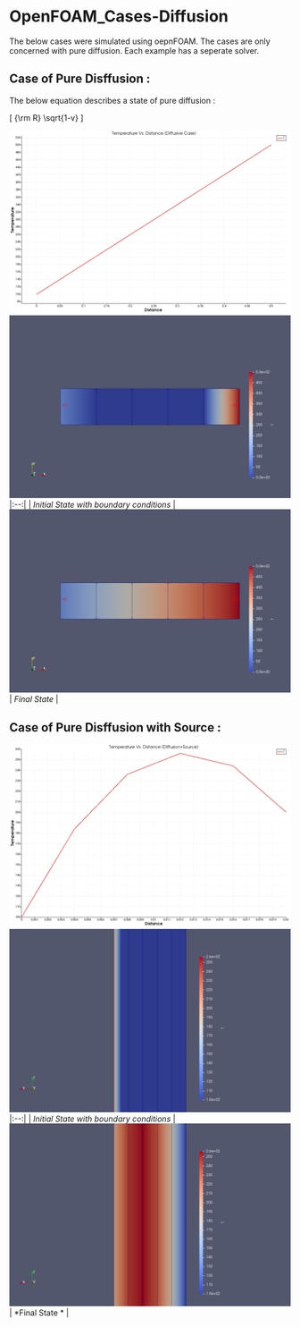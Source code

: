 # OpenFOAM_Cases-Diffusion
The below cases were simulated using oepnFOAM. The cases are only concerned with pure diffusion. Each example has a seperate solver.


## Case of Pure Disffusion :

The below equation describes a state of pure diffusion :

\[
{\rm R} \sqrt{1-v}
\]

![Temp Vs Distance in case of pure diffusion](1D_SteadyDiffusion/Results/Example_1_Diffusion_only/temp.distance.png)
![Initial State](1D_SteadyDiffusion/Results/Example_1_Diffusion_only/initial.png)
|:--:|
| *Initial State with boundary conditions* |
![Final State](1D_SteadyDiffusion/Results/Example_1_Diffusion_only/final.png)
| *Final State* |
## Case of Pure Disffusion with Source :
![Temp Vs Distance in case of pure diffusion](1D_SteadyDiffusion/Results/Example_2_Diff_with_Source/temp_distance.png)
![Initial State](1D_SteadyDiffusion/Results/Example_2_Diff_with_Source/initial.png)
|:--:|
| *Initial State with boundary conditions* |
![Final State](1D_SteadyDiffusion/Results/Example_2_Diff_with_Source/final.png)
| *Final State * |
